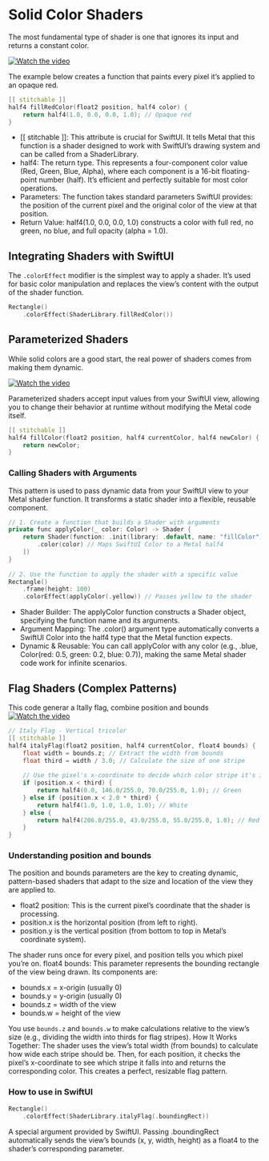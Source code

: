 # Solid Color Shaders
The most fundamental type of shader is one that ignores its input and returns a constant color.

[![Watch the video](https://img.youtube.com/vi/Di5HLmpDqDo/maxresdefault.jpg)](https://youtube.com/shorts/Di5HLmpDqDo?si=rFl7z7sj1-aZBDwF)

The example below creates a function that paints every pixel it’s applied to an opaque red.

```c++
[[ stitchable ]]
half4 fillRedColor(float2 position, half4 color) {
    return half4(1.0, 0.0, 0.0, 1.0); // Opaque red
}
```

- [[ stitchable ]]: This attribute is crucial for SwiftUI. It tells Metal that this function is a shader designed to work with SwiftUI’s drawing system and can be called from a ShaderLibrary.
- half4: The return type. This represents a four-component color value (Red, Green, Blue, Alpha), where each component is a 16-bit floating-point number (half). It’s efficient and perfectly suitable for most color operations.
- Parameters: The function takes standard parameters SwiftUI provides: the position of the current pixel and the original color of the view at that position.
- Return Value: half4(1.0, 0.0, 0.0, 1.0) constructs a color with full red, no green, no blue, and full opacity (alpha = 1.0).

## Integrating Shaders with SwiftUI
The `.colorEffect` modifier is the simplest way to apply a shader. It’s used for basic color manipulation and replaces the view’s content with the output of the shader function.

```c++
Rectangle()
    .colorEffect(ShaderLibrary.fillRedColor())
```

## Parameterized Shaders

While solid colors are a good start, the real power of shaders comes from making them dynamic.

[![Watch the video](https://img.youtube.com/vi/kfN8YhzWvB8/maxresdefault.jpg)](https://youtube.com/shorts/kfN8YhzWvB8?si=JYDAcmSySkqmSHQR
)

Parameterized shaders accept input values from your SwiftUI view, allowing you to change their behavior at runtime without modifying the Metal code itself.

```c++
[[ stitchable ]]
half4 fillColor(float2 position, half4 currentColor, half4 newColor) {
    return newColor;
}
```
### Calling Shaders with Arguments

This pattern is used to pass dynamic data from your SwiftUI view to your Metal shader function. It transforms a static shader into a flexible, reusable component.

```c++
// 1. Create a function that builds a Shader with arguments
private func applyColor(_ color: Color) -> Shader {
    return Shader(function: .init(library: .default, name: "fillColor"), arguments: [
        .color(color) // Maps SwiftUI Color to a Metal half4
    ])
}
 
// 2. Use the function to apply the shader with a specific value
Rectangle()
    .frame(height: 100)
    .colorEffect(applyColor(.yellow)) // Passes yellow to the shader
```
- Shader Builder: The applyColor function constructs a Shader object, specifying the function name and its arguments.
- Argument Mapping: The .color() argument type automatically converts a SwiftUI Color into the half4 type that the Metal function expects.
- Dynamic & Reusable: You can call applyColor with any color (e.g., .blue, Color(red: 0.5, green: 0.2, blue: 0.7)), making the same Metal shader code work for infinite scenarios.

## Flag Shaders (Complex Patterns)
This code generar a Itally flag, combine position and bounds
[![Watch the video](https://img.youtube.com/vi/JW5ku_GWrPw/maxresdefault.jpg)](https://youtube.com/shorts/JW5ku_GWrPw?si=kL5n4tIkCabdTHTR)

```c++
// Italy Flag - Vertical tricolor
[[ stitchable ]]
half4 italyFlag(float2 position, half4 currentColor, float4 bounds) {
    float width = bounds.z; // Extract the width from bounds
    float third = width / 3.0; // Calculate the size of one stripe
 
    // Use the pixel's x-coordinate to decide which color stripe it's in
    if (position.x < third) {
        return half4(0.0, 146.0/255.0, 70.0/255.0, 1.0); // Green
    } else if (position.x < 2.0 * third) {
        return half4(1.0, 1.0, 1.0, 1.0); // White
    } else {
        return half4(206.0/255.0, 43.0/255.0, 55.0/255.0, 1.0); // Red
    }
}
```
### Understanding position and bounds
The position and bounds parameters are the key to creating dynamic, pattern-based shaders that adapt to the size and location of the view they are applied to.

- float2 position: This is the current pixel’s coordinate that the shader is processing.
- position.x is the horizontal position (from left to right).
- position.y is the vertical position (from bottom to top in Metal’s coordinate system).

The shader runs once for every pixel, and position tells you which pixel you’re on.
float4 bounds: This parameter represents the bounding rectangle of the view being drawn. Its components are:
- bounds.x = x-origin (usually 0)
- bounds.y = y-origin (usually 0)
- bounds.z = width of the view
- bounds.w = height of the view

You use `bounds.z` and `bounds.w` to make calculations relative to the view’s size (e.g., dividing the width into thirds for flag stripes).
How It Works Together: The shader uses the view’s total width (from bounds) to calculate how wide each stripe should be. Then, for each position, it checks the pixel’s x-coordinate to see which stripe it falls into and returns the corresponding color. This creates a perfect, resizable flag pattern.

### How to use in SwiftUI
```swift
Rectangle()
    .colorEffect(ShaderLibrary.italyFlag(.boundingRect))
```
A special argument provided by SwiftUI. Passing .boundingRect automatically sends the view’s bounds (x, y, width, height) as a float4 to the shader’s corresponding parameter.


